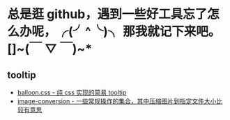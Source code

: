 # 总是逛 github，遇到一些好工具忘了怎么办呢，╭(╯^╰)╮ 那我就记下来吧。[]~(￣ ▽ ￣)~\*

## tooltip

- [balloon.css - 纯 css 实现的简易 tooltip](https://github.com/kazzkiq/balloon.css)
- [image-conversion - 一些常规操作的集合，其中压缩图片到指定文件大小比较有意思](https://github.com/WangYuLue/image-conversion)
